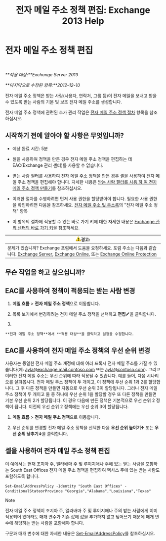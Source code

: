 ﻿---
title: '전자 메일 주소 정책 편집: Exchange 2013 Help'
TOCTitle: 전자 메일 주소 정책 편집
ms:assetid: cc8b36a0-95f4-43e9-bc64-87646d2e14e4
ms:mtpsurl: https://technet.microsoft.com/ko-kr/library/Bb124580(v=EXCHG.150)
ms:contentKeyID: 50484177
ms.date: 05/22/2018
mtps_version: v=EXCHG.150
f1_keywords:
- Microsoft.Exchange.Management.SnapIn.Esm.OrganizationConfiguration.EditEmailAddressPolicyWizardForm.EmailAddressPolicyIntroductionPage
ms.translationtype: MT
---

# 전자 메일 주소 정책 편집

 

_**적용 대상:**Exchange Server 2013_

_**마지막으로 수정된 항목:**2012-12-10_

전자 메일 주소 정책은 받는 사람(사용자, 연락처, 그룹 등)이 전자 메일을 보내고 받을 수 있도록 받는 사람의 기본 및 보조 전자 메일 주소를 생성합니다.

전자 메일 주소 정책에 관련된 추가 관리 작업은 [전자 메일 주소 정책 절차](email-address-policy-procedures-exchange-2013-help.md) 항목을 참조하십시오.

## 시작하기 전에 알아야 할 사항은 무엇입니까?

  - 예상 완료 시간: 5분

  - 셸을 사용하여 정책을 만든 경우 전자 메일 주소 정책을 편집하는 데 EAC(Exchange 관리 센터)를 사용할 수 없습니다.

  - 받는 사람 필터를 사용하여 전자 메일 주소 정책을 만든 경우 셸을 사용하여 전자 메일 주소 정책을 편집해야 합니다. 자세한 내용은 [받는 사람 필터를 사용 하 여 전자 메일 주소 정책 만들기](create-an-email-address-policy-by-using-recipient-filters-exchange-2013-help.md)를 참조하십시오.

  - 이러한 절차를 수행하려면 먼저 사용 권한을 할당받아야 합니다. 필요한 사용 권한을 확인하려면 다음을 참조하세요. [전자 메일 주소 및 주소록](email-addresses-and-address-books-exchange-2013-help.md)의 "전자 메일 주소 정책" 항목

  - 이 항목의 절차에 적용할 수 있는 바로 가기 키에 대한 자세한 내용은 [Exchange 관리 센터의 바로 가기 키](keyboard-shortcuts-in-the-exchange-admin-center-exchange-online-protection-help.md)을 참조하세요.

<table>
<thead>
<tr class="header">
<th><img src="images/Bb125224.warning(EXCHG.150).gif" title="경고" alt="경고" />경고:</th>
</tr>
</thead>
<tbody>
<tr class="odd">
<td>문제가 있습니까? Exchange 포럼에서 도움을 요청하세요. 포럼 주소는 다음과 같습니다. <a href="https://go.microsoft.com/fwlink/p/?linkid=60612">Exchange Server</a>, <a href="https://go.microsoft.com/fwlink/p/?linkid=267542">Exchange Online</a>, 또는 <a href="https://go.microsoft.com/fwlink/p/?linkid=285351">Exchange Online Protection</a></td>
</tr>
</tbody>
</table>


## 무슨 작업을 하고 싶으십니까?

## EAC를 사용하여 정책이 적용되는 받는 사람 변경

1.  **메일 흐름** \> **전자 메일 주소 정책**으로 이동합니다.

2.  목록 보기에서 변경하려는 전자 메일 주소 정책을 선택하고 **편집**![편집 아이콘](images/JJ218640.6f53ccb2-1f13-4c02-bea0-30690e6ea71d(EXCHG.150).gif "편집 아이콘")을 클릭합니다.

3.  
    
    **전자 메일 주소 정책**에서 **적용 대상**을 클릭하고 설정을 수정합니다.

## EAC를 사용하여 전자 메일 주소 정책의 우선 순위 변경

사용자는 동일한 전자 메일 주소 계정에 대해 여러 프록시 전자 메일 주소를 가질 수 있습니다(예: ayla@exchange.mail.contoso.com 또는 ayla@contoso.com). 그리고 이러한 전자 메일 주소는 우선 순위에 따라 적용될 수 있습니다. 예를 들어, 다음 시나리오를 살펴봅시다. 전자 메일 주소 정책이 두 개이고, 이 정책에 우선 순위 1과 2를 할당합니다. 그 후 다른 정책을 만들면 자동으로 우선 순위 3이 할당됩니다. 그러나 전자 메일 주소 정책이 두 개이고 둘 중 하나에 우선 순위 1을 할당할 경우 또 다른 정책을 만들면 기본 우선 순위 2가 할당됩니다. 이 경우 다음에 만든 정책은 기본적으로 우선 순위 2 정책이 됩니다. 이전의 우선 순위 2 정책에는 우선 순위 3이 할당됩니다.

1.  **메일 흐름** \> **전자 메일 주소 정책**으로 이동합니다.

2.  우선 순위를 변경할 전자 메일 주소 정책을 선택한 다음 **우선 순위 높이기**![위쪽 화살표 아이콘](images/JJ150576.1732c727-328b-4a1a-b84d-6d7252c7dcab(EXCHG.150).gif "위쪽 화살표 아이콘") 또는 **우선 순위 낮추기**![아래쪽 화살표 아이콘](images/JJ150576.ef5ca57d-a033-457b-bd92-6361877c33d0(EXCHG.150).gif "아래쪽 화살표 아이콘")을 클릭합니다.

## 셸을 사용하여 전자 메일 주소 정책 편집

이 예에서는 현재 조지아 주, 앨라배마 주 및 루이지애나 주에 있는 받는 사람을 포함하는 South East Offices 전자 메일 주소 정책을 편집하여 텍사스 주에 있는 받는 사람도 포함하도록 합니다.

    Set-EmailAddressPolicy -Identity "South East Offices" -ConditionalStateorProvince "Georgia","Alabama","Louisiana","Texas"


> [!NOTE]
> 전자 메일 주소 정책이 조지아 주, 앨라배마 주 및 루이지애나 주의 받는 사람에게 이미 적용되어 있더라도 매개 변수가 기존 값에 값을 추가하지 않고 덮어쓰기 때문에 매개 변수에 해당하는 받는 사람을 포함해야 합니다.



구문과 매개 변수에 대한 자세한 내용은 [Set-EmailAddressPolicy](https://technet.microsoft.com/ko-kr/library/bb124517\(v=exchg.150\))를 참조하십시오.

